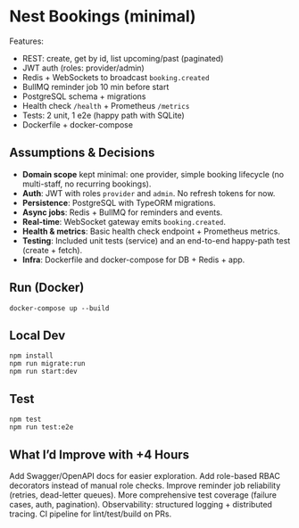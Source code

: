 # Nest Bookings (minimal)

Features:
- REST: create, get by id, list upcoming/past (paginated)
- JWT auth (roles: provider/admin)
- Redis + WebSockets to broadcast `booking.created`
- BullMQ reminder job 10 min before start
- PostgreSQL schema + migrations
- Health check `/health` + Prometheus `/metrics`
- Tests: 2 unit, 1 e2e (happy path with SQLite)
- Dockerfile + docker-compose

## Assumptions & Decisions

- **Domain scope** kept minimal: one provider, simple booking lifecycle (no multi-staff, no recurring bookings).
- **Auth**: JWT with roles `provider` and `admin`. No refresh tokens for now.
- **Persistence**: PostgreSQL with TypeORM migrations.
- **Async jobs**: Redis + BullMQ for reminders and events.
- **Real-time**: WebSocket gateway emits `booking.created`.
- **Health & metrics**: Basic health check endpoint + Prometheus metrics.
- **Testing**: Included unit tests (service) and an end-to-end happy-path test (create + fetch).
- **Infra**: Dockerfile and docker-compose for DB + Redis + app.

## Run (Docker)
```
docker-compose up --build
```

## Local Dev
```
npm install
npm run migrate:run
npm run start:dev
```

## Test
```
npm test
npm run test:e2e
```

## What I’d Improve with +4 Hours

Add Swagger/OpenAPI docs for easier exploration.
Add role-based RBAC decorators instead of manual role checks.
Improve reminder job reliability (retries, dead-letter queues).
More comprehensive test coverage (failure cases, auth, pagination).
Observability: structured logging + distributed tracing.
CI pipeline for lint/test/build on PRs.

